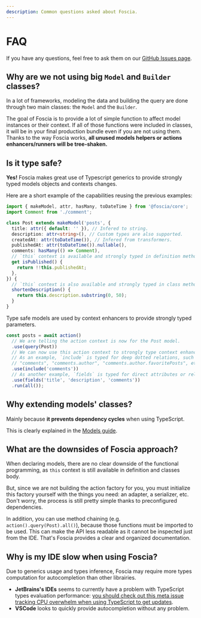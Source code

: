 ```yaml
---
description: Common questions asked about Foscia.
---
```


# FAQ

If you have any questions, feel free to ask them on our
[GitHub Issues page](https://github.com/foscia-dev/foscia/issues).

## Why are we not using big `Model` and `Builder` classes?

In a lot of frameworks, modeling the data and building the query are done
through two main classes: the `Model` and the `Builder`.

The goal of Foscia is to provide a lot of simple function to affect model
instances or their context. If all of those functions were included in classes,
it will be in your final production bundle even if you are not using them.
Thanks to the way Foscia works, **all unused models helpers or actions
enhancers/runners will be tree-shaken.**

## Is it type safe?

**Yes!** Foscia makes great use of Typescript generics to provide strongly typed
models objects and contexts changes.

Here are a short example of the capabilities reusing the previous examples:

```typescript title="post.ts"
import { makeModel, attr, hasMany, toDateTime } from '@foscia/core';
import Comment from './comment';

class Post extends makeModel('posts', {
  title: attr({ default: '' }), // Infered to string.
  description: attr<string>(), // Custom types are also supported.
  createdAt: attr(toDateTime()), // Infered from transformers.
  publishedAt: attr(toDateTime()).nullable(),
  comments: hasMany(() => Comment),
  // `this` context is available and strongly typed in definition methods.
  get isPublished() {
    return !!this.publishedAt;
  },
}) {
  // `this` context is also available and strongly typed in class methods.
  shortenDescription() {
    return this.description.substring(0, 50);
  }
}
```

Type safe models are used by context enhancers to provide strongly typed
parameters.

```typescript
const posts = await action()
  // We are telling the action context is now for the Post model.
  .use(query(Post))
  // We can now use this action context to strongly type context enhancer params.
  // As an example, `include` is typed for deep dotted relations, such as:
  // "comments", "comments.author", "comments.author.favoritePosts", etc.
  .use(include('comments'))
  // As another example, `fields` is typed for direct attributes or relations of the model.
  .use(fields('title', 'description', 'comments'))
  .run(all());
```

## Why extending models' classes?

Mainly because **it prevents dependency cycles** when using TypeScript.

This is clearly explained in the
[Models guide](/docs/core-concepts/models#note-on-exported-value).

## What are the downsides of Foscia approach?

When declaring models, there are no clear downside of the functional
programming, as `this` context is still available in definition and classes
body.

But, since we are not building the action factory for you, you must initialize
this factory yourself with the things you need: an adapter, a serializer, etc.
Don't worry, the process is still pretty simple thanks to preconfigured
dependencies.

In addition, you can use method chaining (e.g. `action().query(Post).all()`),
because those functions must be imported to be used.
This can make the API less readable as it cannot be inspected just from the IDE.
That's Foscia provides a clear and organized documentation.

## Why is my IDE slow when using Foscia?

Due to generics usage and types inference, Foscia may require more types
computation for autocompletion than other librairies.

- **JetBrains's IDEs** seems to currently have a problem with TypeScript types
  evaluation performance:
  [you should check out this meta issue tracking CPU overwhelm when using TypeScript to get updates](https://youtrack.jetbrains.com/issue/WEB-52943/Meta-High-CPU-usage-on-resolve-or-types-evaluation-in-TypeScript).
- **VSCode** looks to quickly provide autocompletion without any problem.
